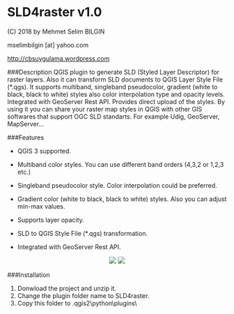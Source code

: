SLD4raster v1.0
==========


(C) 2018 by Mehmet Selim BILGIN

mselimbilgin [at] yahoo.com

http://cbsuygulama.wordpress.com



###Description
QGIS plugin to generate SLD (Styled Layer Descriptor) for raster layers. Also it can transform SLD documents to QGIS Layer Style File (*.qgs). It supports multiband, singleband pseudocolor, gradient (white to black, black to white) styles also color interpolation type and opacity levels. Integrated with GeoServer Rest API. Provides direct upload of the styles. By using it you can share your raster map styles in QGIS with other GIS softwares that support OGC SLD standarts. For example Udig, GeoServer, MapServer…



###Features
   - QGIS 3 supported.
   
   - Multiband color styles. You can use different band orders (4,3,2 or 1,2,3 etc.)

   - Singleband pseudocolor style. Color interpolation could be preferred.

   - Gradient color (white to black, black to white) styles. Also you can adjust min-max values.

   - Supports layer opacity.
  
   - SLD to QGIS Style File (*.qgs) transformation.
   
   - Integrated with GeoServer Rest API.
   
   

<p align="center">
  <img src="https://lh4.googleusercontent.com/-X9GYJoQrRqA/VELMPpwAjaI/AAAAAAAAAsQ/I39zTCnwSeM/w524-h553-no/3.png"/>
  <img src="https://lh4.googleusercontent.com/-Ila6E_AZIV8/VELMPp_e_fI/AAAAAAAAAsU/mGNpAQfhy14/w522-h553-no/2.png"/>
</p>


###Installation

1. Donwload the project and unzip it. 
2. Change the plugin folder name to SLD4raster. 
3. Copy this folder to .qgis2\python\plugins\  
